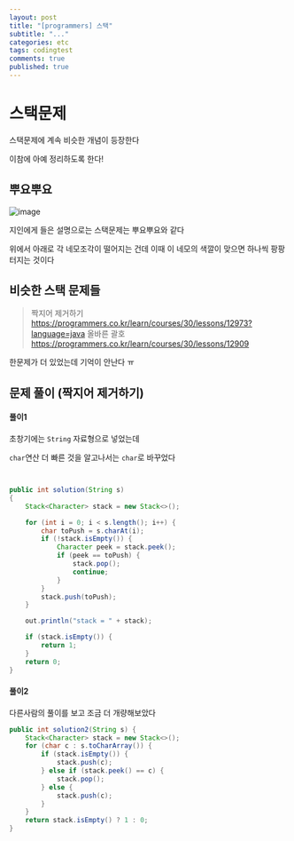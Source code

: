 ```yaml
---
layout: post
title: "[programmers] 스택"
subtitle: "..."
categories: etc
tags: codingtest
comments: true
published: true
---
```


# 스택문제

스택문제에 계속 비슷한 개념이 등장한다

이참에 아예 정리하도록 한다!

## 뿌요뿌요

![image](https://user-images.githubusercontent.com/66164361/139525246-43bd6056-5474-402e-8269-632479853b4e.png)

지인에게 들은 설명으로는 스택문제는 뿌요뿌요와 같다

위에서 아래로 각 네모조각이 떨어지는 건데 이때 이 네모의 색깔이 맞으면 하나씩 팡팡 터지는 것이다

## 비슷한 스택 문제들

> 짝지어 제거하기 https://programmers.co.kr/learn/courses/30/lessons/12973?language=java
> 올바른 괄호 https://programmers.co.kr/learn/courses/30/lessons/12909

한문제가 더 있었는데 기억이 안난다 ㅠ

## 문제 풀이 (짝지어 제거하기)

#### 풀이1

초창기에는 `String` 자료형으로 넣었는데

`char`연산 더 빠른 것을 알고나서는 `char`로 바꾸었다

```java


public int solution(String s)
{
    Stack<Character> stack = new Stack<>();

    for (int i = 0; i < s.length(); i++) {
        char toPush = s.charAt(i);
        if (!stack.isEmpty()) {
            Character peek = stack.peek();
            if (peek == toPush) {
                stack.pop();
                continue;
            }
        }
        stack.push(toPush);
    }

    out.println("stack = " + stack);

    if (stack.isEmpty()) {
        return 1;
    }
    return 0;
}
```

#### 풀이2

다른사람의 풀이를 보고 조금 더 개량해보았다

```java
public int solution2(String s) {
    Stack<Character> stack = new Stack<>();
    for (char c : s.toCharArray()) {
        if (stack.isEmpty()) {
            stack.push(c);
        } else if (stack.peek() == c) {
            stack.pop();
        } else {
            stack.push(c);
        }
    }
    return stack.isEmpty() ? 1 : 0;
}
```
